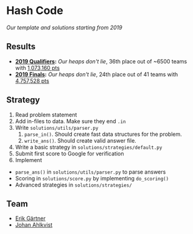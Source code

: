 # Hash Code
*Our template and solutions starting from 2019*

## Results

- **[2019 Qualifiers](https://github.com/ErikGartner/hashcode/tree/2019):** *Our heaps don't lie*, 36th place out of ~6500 teams with [1,073,160 pts](https://codingcompetitions.withgoogle.com/hashcode/archive/2019)
- **[2019 Finals](https://github.com/ErikGartner/hashcode/tree/2019-finals):** *Our heaps don't lie*, 24th place out of 41 teams with [4,757,528 pts](https://codingcompetitions.withgoogle.com/hashcode/archive/2019)

## Strategy

1. Read problem statement
2. Add in-files to data. Make sure they end `.in`
3. Write `solutions/utils/parser.py`
    1. `parse_in()`. Should create fast data structures for the problem.
    2. `write_ans()`. Should create valid answer file.
4. Write a basic strategy in `solutions/strategies/default.py`
5. Submit first score to Google for verification
6. Implement
  - `parse_ans()` in `solutions/utils/parser.py` to parse answers
  - Scoring in `solutions/score.py` by implementing `do_scoring()`
  - Advanced strategies in `solutions/strategies/`

## Team
- [Erik Gärtner](https://gartner.io)
- [Johan Ahlkvist](https://github.com/johanahlqvist)
